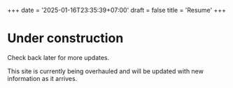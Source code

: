 +++
date = '2025-01-16T23:35:39+07:00'
draft = false
title = 'Resume'
+++
# Under construction
Check back later for more updates.

This site is currently being overhauled and will be updated with new information as it arrives.